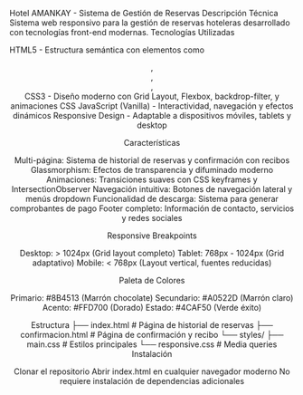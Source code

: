 Hotel AMANKAY - Sistema de Gestión de Reservas
 Descripción Técnica
Sistema web responsivo para la gestión de reservas hoteleras desarrollado con tecnologías front-end modernas.
 Tecnologías Utilizadas

HTML5 - Estructura semántica con elementos como <header>, <main>, <section>, <article>
CSS3 - Diseño moderno con Grid Layout, Flexbox, backdrop-filter, y animaciones CSS
JavaScript (Vanilla) - Interactividad, navegación y efectos dinámicos
Responsive Design - Adaptable a dispositivos móviles, tablets y desktop

 Características

Multi-página: Sistema de historial de reservas y confirmación con recibos
Glassmorphism: Efectos de transparencia y difuminado moderno
Animaciones: Transiciones suaves con CSS keyframes y IntersectionObserver
Navegación intuitiva: Botones de navegación lateral y menús dropdown
Funcionalidad de descarga: Sistema para generar comprobantes de pago
Footer completo: Información de contacto, servicios y redes sociales

 Responsive Breakpoints

Desktop: > 1024px (Grid layout completo)
Tablet: 768px - 1024px (Grid adaptativo)
Mobile: < 768px (Layout vertical, fuentes reducidas)

 Paleta de Colores

Primario: #8B4513 (Marrón chocolate)
Secundario: #A0522D (Marrón claro)
Acento: #FFD700 (Dorado)
Estado: #4CAF50 (Verde éxito)

 Estructura
├── index.html          # Página de historial de reservas
├── confirmacion.html   # Página de confirmación y recibo
└── styles/
    ├── main.css        # Estilos principales
    └── responsive.css  # Media queries
 Instalación

Clonar el repositorio
Abrir index.html en cualquier navegador moderno
No requiere instalación de dependencias adicionales

